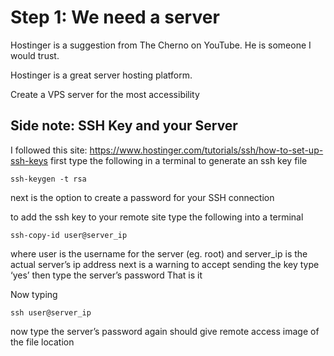 # Step 1: We need a server

Hostinger is a suggestion from The Cherno on YouTube. He is someone I would trust.

Hostinger is a great server hosting platform.

Create a VPS server for the most accessibility

## Side note: SSH Key and your Server

I followed this site: https://www.hostinger.com/tutorials/ssh/how-to-set-up-ssh-keys 
first type the following in a terminal to generate an ssh key file
```
ssh-keygen -t rsa
```
next is the option to create a password for your SSH connection

to add the ssh key to your remote site type the following into a terminal
```
ssh-copy-id user@server_ip
```
where user is the username for the server (eg. root) and server_ip is the actual server’s ip address
next is a warning to accept sending the key type ‘yes’
then type the server’s password
That is it

Now typing 
```
ssh user@server_ip
```
now type the server’s password again
should give remote access
image of the file location

